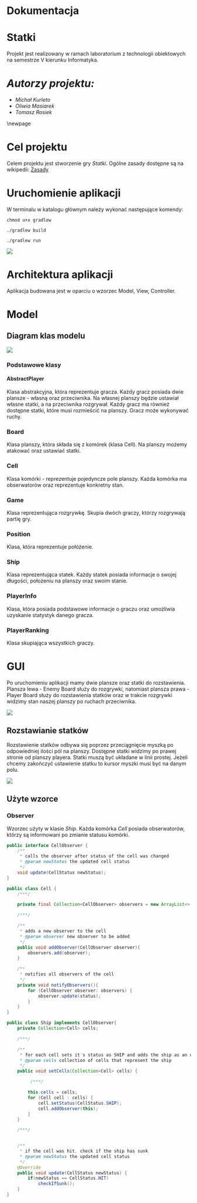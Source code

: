 # Dokumentacja
# Statki
Projekt jest realizowany w ramach laboratorium z technologii obiektowych na semestrze V kierunku Informatyka.



# *Autorzy projektu:*
- *Michał Kurleto*
- *Oliwia Masiarek*
- *Tomasz Rosiek*

\newpage

# Cel projektu
Celem projektu jest stworzenie gry *Statki*.
Ogólne zasady dostępne są na wikipedii: [Zasady](https://pl.wikipedia.org/wiki/Okr%C4%99ty)

# Uruchomienie aplikacji
W terminalu w katalogu głównym należy wykonać następujące komendy:

```
chmod u+x gradlew
```
```
./gradlew build
```

```
./gradlew run
```

![](gifs/uruchomienie.gif)


# Architektura aplikacji
Aplikacja budowana jest w oparciu o wzorzec Model, View, Controller.

# Model
## Diagram klas modelu

![](image/Package%20game.png)

### Podstawowe klasy

#### AbstractPlayer
Klasa abstrakcyjna, która reprezentuje gracza. Każdy gracz posiada dwie plansze - własną oraz przeciwnika. Na własnej planszy będzie ustawiał własne statki, a na przeciwnika rozgrywał. Każdy gracz ma również dostępne statki, które musi rozmieścić na planszy. Gracz może wykonywać ruchy.

### Board
Klasa planszy, która składa się z komórek (klasa Cell). Na planszy możemy atakować oraz ustawiać statki.

### Cell
Klasa komórki - reprezentuje pojedyncze pole planszy. Każda komórka ma obserwatorów oraz reprezentuje konkretny stan.

### Game
Klasa reprezentująca rozgrywkę. Skupia dwóch graczy, którzy rozgrywają partię gry.

### Position
Klasa, która reprezentuje połóżenie.

### Ship
Klasa reprezentująca statek. Każdy statek posiada informacje o swojej długości, położeniu na planszy oraz swoim stanie.

### PlayerInfo
Klasa, która posiada podstawowe informacje o graczu oraz umożliwia uzyskanie statystyk danego gracza.

### PlayerRanking
Klasa skupiająca wszystkich graczy.

# GUI
Po uruchomieniu aplikacji mamy dwie plansze oraz statki do rozstawienia.
Plansza lewa - Enemy Board służy do rozgrywki, natomiast plansza prawa - Player Board służy do rozstawienia statków oraz w trakcie rozgrywki widzimy stan naszej planszy po ruchach przeciwnika.

![](image/aplikacja.png)

## Rozstawianie statków
Rozstawienie statków odbywa się poprzez przeciągnięcie myszką po odpowiedniej ilości pól na planszy. Dostępne statki widzimy po prawej stronie od planszy playera. Statki muszą być układane w linii prostej. Jeżeli chcemy zakończyć ustawienie statku to kursor myszki musi być na danym polu.

![](gifs/rozstawienie_statkow.gif)




## Użyte wzorce

### Observer
Wzorzec użyty w klasie *Ship*. Każda komórka *Cell* posiada obserwatorów, którzy są informowani po zmianie statusu komórki.

```java
public interface CellObserver {
    /**
     * calls the observer after status of the cell was changed
     * @param newStatus the updated cell status
     */
    void update(CellStatus newStatus);
}
```

```java
public class Cell {
    /***/

    private final Collection<CellObserver> observers = new ArrayList<>();

    /***/

    /**
     * adds a new observer to the cell
     * @param observer new observer to be added
     */
    public void addObserver(CellObserver observer){
        observers.add(observer);
    }

    /**
     * notifies all observers of the cell
     */
    private void notifyObservers(){
        for (CellObserver observer: observers) {
            observer.update(status);
        }
    }
}
```

```java
public class Ship implements CellObserver{
    private Collection<Cell> cells;

    /***/

    /**
     * for each cell sets it's status as SHIP and adds the ship as an observer
     * @param cells collection of cells that represent the ship
     */
    public void setCells(Collection<Cell> cells) {

         /***/

        this.cells = cells;
        for (Cell cell : cells) {
            cell.setStatus(CellStatus.SHIP);
            cell.addObserver(this);
        }
    }

    /***/


    /**
     * if the cell was hit, check if the ship has sunk
     * @param newStatus the updated cell status
     */
    @Override
    public void update(CellStatus newStatus) {
        if(newStatus == CellStatus.HIT)
            checkIfSunk();
    }
}
```
